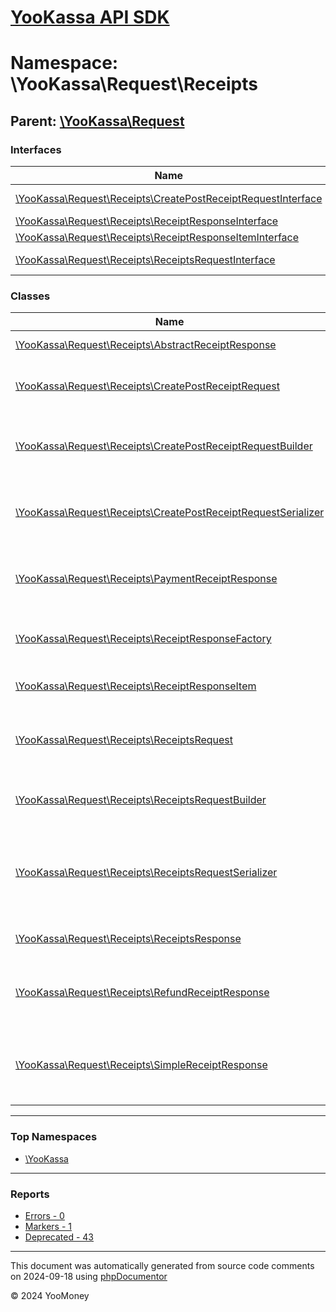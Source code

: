 # [YooKassa API SDK](../home.md)

# Namespace: \YooKassa\Request\Receipts

## Parent: [\YooKassa\Request](../namespaces/yookassa-request.md)

### Interfaces

| Name | Summary |
| ---- | ------- |
| [\YooKassa\Request\Receipts\CreatePostReceiptRequestInterface](../classes/YooKassa-Request-Receipts-CreatePostReceiptRequestInterface.md) | Interface CreateReceiptRequestInterface |
| [\YooKassa\Request\Receipts\ReceiptResponseInterface](../classes/YooKassa-Request-Receipts-ReceiptResponseInterface.md) | Interface ReceiptInterface |
| [\YooKassa\Request\Receipts\ReceiptResponseItemInterface](../classes/YooKassa-Request-Receipts-ReceiptResponseItemInterface.md) | Interface ReceiptItemInterface |
| [\YooKassa\Request\Receipts\ReceiptsRequestInterface](../classes/YooKassa-Request-Receipts-ReceiptsRequestInterface.md) | Интерфейс объекта запроса списка возвратов |

### Classes

| Name | Summary |
| ---- | ------- |
| [\YooKassa\Request\Receipts\AbstractReceiptResponse](../classes/YooKassa-Request-Receipts-AbstractReceiptResponse.md) | Class AbstractReceipt |
| [\YooKassa\Request\Receipts\CreatePostReceiptRequest](../classes/YooKassa-Request-Receipts-CreatePostReceiptRequest.md) | Класс объекта запроса к API на создание чека |
| [\YooKassa\Request\Receipts\CreatePostReceiptRequestBuilder](../classes/YooKassa-Request-Receipts-CreatePostReceiptRequestBuilder.md) | Класс билдера объектов запросов к API на создание чека |
| [\YooKassa\Request\Receipts\CreatePostReceiptRequestSerializer](../classes/YooKassa-Request-Receipts-CreatePostReceiptRequestSerializer.md) | Класс сериалайзера объекта запроса к API создание чека |
| [\YooKassa\Request\Receipts\PaymentReceiptResponse](../classes/YooKassa-Request-Receipts-PaymentReceiptResponse.md) | Класс описывающий чек, привязанный к платежу |
| [\YooKassa\Request\Receipts\ReceiptResponseFactory](../classes/YooKassa-Request-Receipts-ReceiptResponseFactory.md) | Фабричный класс для работы с чеками |
| [\YooKassa\Request\Receipts\ReceiptResponseItem](../classes/YooKassa-Request-Receipts-ReceiptResponseItem.md) | Класс, описывающий товар в чеке |
| [\YooKassa\Request\Receipts\ReceiptsRequest](../classes/YooKassa-Request-Receipts-ReceiptsRequest.md) | Класс объекта запроса к API списка возвратов магазина |
| [\YooKassa\Request\Receipts\ReceiptsRequestBuilder](../classes/YooKassa-Request-Receipts-ReceiptsRequestBuilder.md) | Класс билдера объектов запросов к API списка чеков |
| [\YooKassa\Request\Receipts\ReceiptsRequestSerializer](../classes/YooKassa-Request-Receipts-ReceiptsRequestSerializer.md) | Класс сериализатора объектов запросов к API для получения списка возвратов |
| [\YooKassa\Request\Receipts\ReceiptsResponse](../classes/YooKassa-Request-Receipts-ReceiptsResponse.md) | Класс для работы со списком чеков |
| [\YooKassa\Request\Receipts\RefundReceiptResponse](../classes/YooKassa-Request-Receipts-RefundReceiptResponse.md) | Класс описывающий чек, привязанный к возврату |
| [\YooKassa\Request\Receipts\SimpleReceiptResponse](../classes/YooKassa-Request-Receipts-SimpleReceiptResponse.md) | Класс описывающий чек, не привязанный ни к платежу ни к возврату |

---

### Top Namespaces

* [\YooKassa](../namespaces/yookassa.md)

---

### Reports
* [Errors - 0](../reports/errors.md)
* [Markers - 1](../reports/markers.md)
* [Deprecated - 43](../reports/deprecated.md)

---

This document was automatically generated from source code comments on 2024-09-18 using [phpDocumentor](http://www.phpdoc.org/)

&copy; 2024 YooMoney